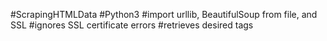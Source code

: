 #ScrapingHTMLData
#Python3
#import urllib, BeautifulSoup from file, and SSL
#ignores SSL certificate errors
#retrieves desired tags
